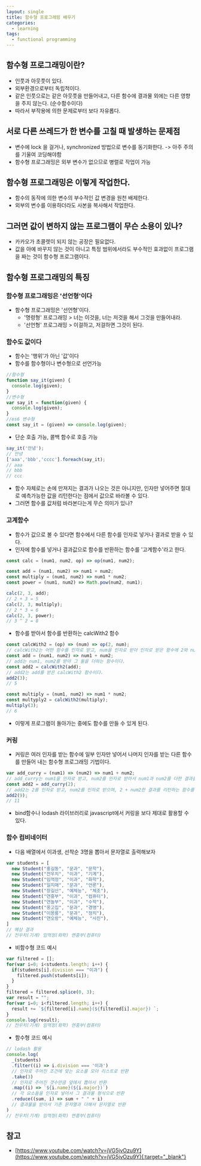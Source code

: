 ```yaml
---
layout: single
title: 함수형 프로그래밍 배우기
categories: 
  - learning
tags: 
  - functional programming
---
```


## 함수형 프로그래밍이란?

- 인풋과 아웃풋이 있다.
- 외부환경으로부터 독립적이다.
- 같은 인풋으로는 같은 아웃풋을 만들어내고, 다른 함수에 결과물 외에는 다른 영향을 주지 않는다. (순수함수이다)
- 따라서 부작용에 의한 문제로부터 보다 자유롭다.

## 서로 다른 쓰레드가 한 변수를 고칠 때 발생하는 문제점

- 변수에 lock 을 걸거나, synchronized 방법으로 변수를 동기화한다. -> 아주 주의를 기울여 코딩해야함
- 함수형 프로그래밍은 외부 변수가 없으므로 병렬로 작업이 가능

## 함수형 프로그래밍은 이렇게 작업한다.

- 함수의 동작에 의한 변수의 부수적인 값 변경을 원천 배제한다.
- 외부의 변수를 이용하더라도 사본을 복사해서 작업한다.

## 그러면 값이 변하지 않는 프로그램이 무슨 소용이 있나?

- 카카오가 초콜렛이 되지 않는 공장은 필요없다.
- 값을 아예 바꾸지 않는 것이 아니고 특정 범위에서라도 부수적인 효과없이 프로그램을 짜는 것이 함수형 프로그램이다.

## 함수형 프로그래밍의 특징

### 함수형 프로그래밍은 '선언형'이다

- 함수형 프로그래밍은 '선언형'이다.
  - '명령형' 프로그래밍 > 너는 이것을, 너는 저것을 해서 그것을 만들어내라.
  - '선언형' 프로그래밍 > 이걸하고, 저걸하면 그것이 된다.

### 함수도 값이다

- 함수는 '행위'가 아닌 '값'이다
- 함수를 함수형이나 변수형으로 선언가능

```javascript
//함수형
function say_it(given) {
  console.log(given);
}
//변수형
var say_it = function(given) {
  console.log(given);
}
//es6 변수형
const say_it = (given) => console.log(given);
```

- 단순 호출 가능, 콜백 함수로 호출 가능

```javascript
say_it('안녕');
// 안녕
['aaa','bbb','cccc'].foreach(say_it);
// aaa
// bbb
// ccc
```
- 함수 자체로는 손에 만져지는 결과가 나오는 것은 아니지만, 인자만 넣어주면 절대로 예측가능한 값을 리턴한다는 점에서 값으로 바라볼 수 있다.
- 그러면 함수를 값처럼 바라본다는게 무슨 의미가 있나?

### 고계함수

- 함수가 값으로 볼 수 있다면 함수에서 다른 함수를 인자로 넣거나 결과로 받을 수 있다.
- 인자에 함수를 넣거나 결과값으로 함수를 반환하는 함수를 '고계함수'라고 한다.

```javascript
const calc = (num1, num2, op) => op(num1, num2);

const add = (num1, num2) => num1 + num2;
const multiply = (num1, num2) => num1 * num2;
const power = (num1, num2) => Math.pow(num2, num1);

calc(2, 3, add);
// 2 + 3 = 5
calc(2, 3, multiply);
// 2 * 3 = 6
calc(2, 3, power);
// 3 ^ 2 = 8
```

- 함수를 받아서 함수를 반환하는 calcWith2 함수

```javascript
const calcWith2 = (op) => (num) => op(2, num);
// calcWith2는 어떤 함수를 인자로 받고, num을 인자로 받아 인자로 받은 함수에 2와 num을 넣은 결과를 리턴하는 함수를 반환한다.
const add = (num1, num2) => num1 + num2;
// add는 num1, num2를 받아 그 둘을 더하는 함수이다.
const add2 = calcWith2(add);
// add2는 add를 받은 calcWith2 함수이다.
add2(3);
// 5

const multiply = (num1, num2) => num1 * num2;
const multyply2 = calcWith2(multiply);
multiply(3);
// 6
```
- 이렇게 프로그램이 돌아가는 중에도 함수를 만들 수 있게 된다.

### 커링

- 커링은 여러 인자를 받는 함수에 일부 인자만 넣어서 나머지 인자를 받는 다른 함수를 만들어 내는 함수형 프로그래밍 기법이다.

~~~javascript
var add_curry = (num1) => (num2) => num1 + num2;
// add_curry는 num1을 인자로 받고, num2를 인자로 받아서 num1과 num2를 더한 결과를 리턴하는 함수를 반환한다.
const add2 = add_curry(2);
// add2는 2를 인자로 받고, num2를 인자로 받으며, 2 + num2한 결과를 리턴하는 함수를 반환한다.
add2(9);
// 11
~~~
- bind함수나 lodash 라이브러리로 javascript에서 커링을 보다 제대로 활용할 수 있다.

### 함수 컴비네이터

- 다음 배열에서 이과생, 선착순 3명을 뽑아서 문자열로 출력해보자

~~~javascript
var students = [
  new Student("홍길동", "문과", "문학"),
  new Student("전우치", "이과", "기계"),
  new Student("임꺽정", "이과", "화학"),
  new Student("일지매", "문과", "언론"),
  new Student("장길산", "예체능", "체조"),
  new Student("연흥부", "이과", "컴퓨터"),
  new Student("연놀부", "이과", "수학"),
  new Student("옹고집", "문과", "경영"),
  new Student("이몽룡", "문과", "정치"),
  new Student("연오랑", "예체능", "사진"),
]
// 예상 결과
// 전우치(기계) 임꺽정(화학) 연흥부(컴퓨터) 
~~~

- 비함수형 코드 예시

~~~javascript
var filtered = [];
for(var i=0; i<students.length; i++) {
  if(students[i].division === "이과") {
    filtered.push(students[i]);
  }
}
filtered = filtered.splice(0, 3);
var result = "";
for(var i=0; i<filtered.length; i++) {
  result += `${filtered[i].name}(${filtered[i].major}) `;
}
console.log(result);
// 전우치(기계) 임꺽정(화학) 연흥부(컴퓨터) 
~~~

- 함수형 코드 예시

~~~javascript
// lodash 활용
console.log(
  _(students)
  .filter((i) => i.division === '이과')
  // 인자로 주어진 조건에 맞는 요소를 모아 리스트로 반환
  .take(3)
  // 인자로 주어진 갯수만큼 앞에서 뽑아서 반환
  .map((i) => `${i.name}(${i.major})`)
  // 각 요소들을 인자로 넣어서 그 결과물 형식으로 반환
  .reduce((sum, i) => sum + " " + i)
  // 결과물을 받아서 기존 문자열과 더해서 문자열로 반환
)
// 전우치(기계) 임꺽정(화학) 연흥부(컴퓨터) 
~~~

## 참고
- [https://www.youtube.com/watch?v=jVG5jvOzu9Y](https://www.youtube.com/watch?v=jVG5jvOzu9Y){:target="_blank"}